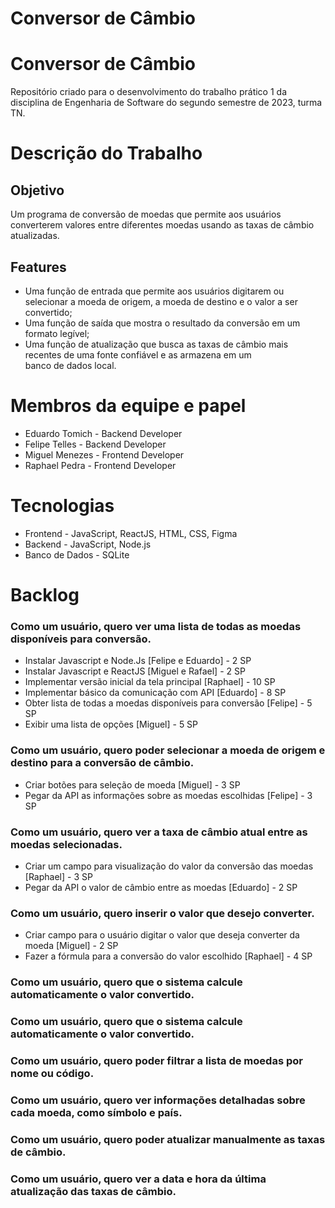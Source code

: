 # Conversor de Câmbio
# Conversor de Câmbio
Repositório criado para o desenvolvimento do trabalho prático 1 da disciplina de Engenharia de Software do segundo semestre de 2023, turma TN. 

# Descrição do Trabalho
## Objetivo
Um programa de conversão de moedas que permite aos usuários converterem valores entre diferentes moedas usando as taxas de câmbio atualizadas. 

## Features
- Uma função de entrada que permite aos usuários digitarem ou selecionar a moeda de origem, a moeda de destino e o valor a ser convertido;
- Uma função de saída que mostra o resultado da conversão em um formato legível;
- Uma função de atualização que busca as taxas de câmbio mais recentes de uma fonte confiável e as armazena em um banco de dados local.

# Membros da equipe e papel
- Eduardo Tomich - Backend Developer
- Felipe Telles - Backend Developer
- Miguel Menezes - Frontend Developer
- Raphael Pedra - Frontend Developer

# Tecnologias
- Frontend - JavaScript, ReactJS, HTML, CSS, Figma
- Backend - JavaScript, Node.js
- Banco de Dados - SQLite

# Backlog
### Como um usuário, quero ver uma lista de todas as moedas disponíveis para conversão.
- Instalar Javascript e Node.Js [Felipe e Eduardo] - 2 SP
- Instalar Javascript e ReactJS [Miguel e Rafael] - 2 SP
- Implementar versão inicial da tela principal [Raphael] - 10 SP
- Implementar básico da comunicação com API [Eduardo] - 8 SP
- Obter lista de todas a moedas disponíveis para conversão [Felipe] - 5 SP
- Exibir uma lista de opções [Miguel] - 5 SP
### Como um usuário, quero poder selecionar a moeda de origem e destino para a conversão de câmbio.
- Criar botões para seleção de moeda [Miguel] - 3 SP
- Pegar da API as informações sobre as moedas escolhidas [Felipe] - 3 SP
### Como um usuário, quero ver a taxa de câmbio atual entre as moedas selecionadas.
- Criar um campo para visualização do valor da conversão das moedas [Raphael] - 3 SP
- Pegar da API o valor de câmbio entre as moedas [Eduardo] - 2 SP
### Como um usuário, quero inserir o valor que desejo converter.
- Criar campo para o usuário digitar o valor que deseja converter da moeda [Miguel] - 2 SP
- Fazer a fórmula para a conversão do valor escolhido [Raphael] - 4 SP

### Como um usuário, quero que o sistema calcule automaticamente o valor convertido.
### Como um usuário, quero que o sistema calcule automaticamente o valor convertido.
### Como um usuário, quero poder filtrar a lista de moedas por nome ou código.
### Como um usuário, quero ver informações detalhadas sobre cada moeda, como símbolo e país.
### Como um usuário, quero poder atualizar manualmente as taxas de câmbio.
### Como um usuário, quero ver a data e hora da última atualização das taxas de câmbio.
